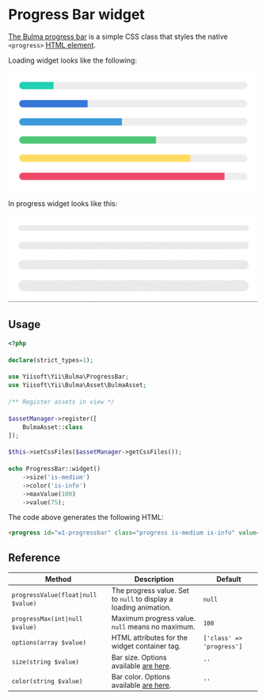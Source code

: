 # Progress Bar widget

[The Bulma progress bar](https://bulma.io/documentation/elements/progress/) is a simple CSS class that styles the native
`<progress>` [HTML element](https://developer.mozilla.org/en-US/docs/Web/HTML/Element/progress).

Loading widget looks like the following:

<p align="center">
    <img src="images/progressbar.png">
</p>

In progress widget looks like this:

<p align="center">
    <img src="images/progressbar-indeterminate.gif">
</p>

## Usage

```php
<?php

declare(strict_types=1);

use Yiisoft\Yii\Bulma\ProgressBar;
use Yiisoft\Yii\Bulma\Asset\BulmaAsset;

/** Register assets in view */

$assetManager->register([
    BulmaAsset::class
]);

$this->setCssFiles($assetManager->getCssFiles());

echo ProgressBar::widget()
    ->size('is-medium')
    ->color('is-info')
    ->maxValue(100)
    ->value(75);
```

The code above generates the following HTML:

```html
<progress id="w1-progressbar" class="progress is-medium is-info" value="75" max="100">75%</progress>
```

## Reference

Method                              | Description                                                                                       | Default
------------------------------------|---------------------------------------------------------------------------------------------------|-----
`progressValue(float\|null $value)` | The progress value. Set to `null` to display a loading animation.                                 | `null`
`progressMax(int\|null $value)`     | Maximum progress value. `null` means no maximum.                                                  | `100`
`options(array $value)`             | HTML attributes for the widget container tag.                                                     | `['class' => 'progress']`
`size(string $value)`               | Bar size. Options available [are here](https://bulma.io/documentation/elements/progress/#colors). | `''`
`color(string $value)`              | Bar color. Options available [are here](https://bulma.io/documentation/elements/progress/#sizes). | `''`
